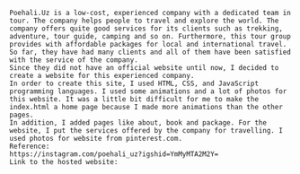 	Poehali.Uz is a low-cost, experienced company with a dedicated team in tour. The company helps people to travel and explore the world. The company offers quite good services for its clients such as trekking, adventure, tour guide, camping and so on. Furthermore, this tour group provides with affordable packages for local and international travel.
	So far, they have had many clients and all of them have been satisfied with the service of the company.
	Since they did not have an official website until now, I decided to create a website for this experienced company.
	In order to create this site, I used HTML, CSS, and JavaScript programming languages. I used some animations and a lot of photos for this website. It was a little bit difficult for me to make the index.html a home page because I made more animations than the other pages. 
	In addition, I added pages like about, book and package. For the website, I put the services offered by the company for travelling. I used photos for website from pinterest.com. 
	Reference:
	https://instagram.com/poehali_uz?igshid=YmMyMTA2M2Y=
	Link to the hosted website:
	

